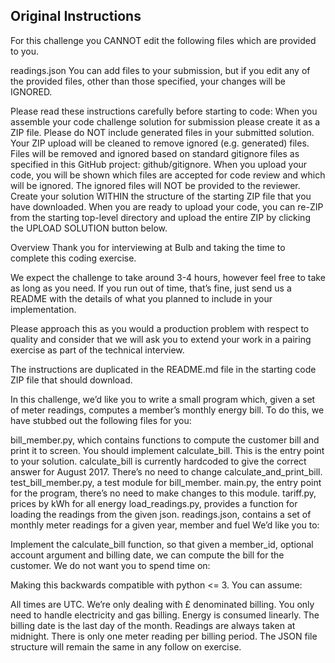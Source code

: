 ## Original Instructions

For this challenge you CANNOT edit the following files which are provided to you.

readings.json You can add files to your submission, but if you edit any of the provided files, other than those specified, your changes will be IGNORED.

Please read these instructions carefully before starting to code: When you assemble your code challenge solution for submission please create it as a ZIP file. Please do NOT include generated files in your submitted solution. Your ZIP upload will be cleaned to remove ignored (e.g. generated) files. Files will be removed and ignored based on standard gitignore files as specified in this GitHub project: github/gitignore. When you upload your code, you will be shown which files are accepted for code review and which will be ignored. The ignored files will NOT be provided to the reviewer. Create your solution WITHIN the structure of the starting ZIP file that you have downloaded. When you are ready to upload your code, you can re-ZIP from the starting top-level directory and upload the entire ZIP by clicking the UPLOAD SOLUTION button below.

Overview Thank you for interviewing at Bulb and taking the time to complete this coding exercise.

We expect the challenge to take around 3-4 hours, however feel free to take as long as you need. If you run out of time, that’s fine, just send us a README with the details of what you planned to include in your implementation.

Please approach this as you would a production problem with respect to quality and consider that we will ask you to extend your work in a pairing exercise as part of the technical interview.

The instructions are duplicated in the README.md file in the starting code ZIP file that should download.

In this challenge, we’d like you to write a small program which, given a set of meter readings, computes a member’s monthly energy bill. To do this, we have stubbed out the following files for you:

bill_member.py, which contains functions to compute the customer bill and print it to screen. You should implement calculate_bill. This is the entry point to your solution. calculate_bill is currently hardcoded to give the correct answer for August 2017. There’s no need to change calculate_and_print_bill. test_bill_member.py, a test module for bill_member. main.py, the entry point for the program, there’s no need to make changes to this module. tariff.py, prices by kWh for all energy load_readings.py, provides a function for loading the readings from the given json. readings.json, contains a set of monthly meter readings for a given year, member and fuel We’d like you to:

Implement the calculate_bill function, so that given a member_id, optional account argument and billing date, we can compute the bill for the customer. We do not want you to spend time on:

Making this backwards compatible with python <= 3. You can assume:

All times are UTC. We’re only dealing with £ denominated billing. You only need to handle electricity and gas billing. Energy is consumed linearly. The billing date is the last day of the month. Readings are always taken at midnight. There is only one meter reading per billing period. The JSON file structure will remain the same in any follow on exercise.